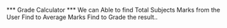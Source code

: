 *** Grade Calculator ***
We can Able to find Total Subjects Marks from the User 
Find to Average Marks 
Find to Grade the result..
